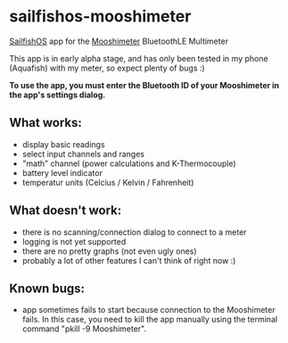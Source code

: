 # sailfishos-mooshimeter
[SailfishOS](https://sailfishos.org/) app for the [Mooshimeter](https://moosh.im/mooshimeter/) BluetoothLE Multimeter

This app is in early alpha stage, and has only been tested in my phone (Aquafish) with my meter, so expect plenty of bugs :)

**To use the app, you must enter the Bluetooth ID of your Mooshimeter in the app's settings dialog.**


## What works:
* display basic readings
* select input channels and ranges
* "math" channel (power calculations and K-Thermocouple)
* battery level indicator
* temperatur units (Celcius / Kelvin / Fahrenheit)

## What doesn't work:
* there is no scanning/connection dialog to connect to a meter
* logging is not yet supported
* there are no pretty graphs (not even ugly ones)
* probably a lot of other features I can't think of right now :)

## Known bugs:
* app sometimes fails to start because connection to the Mooshimeter fails. In this case, you need to kill the app manually using the terminal command "pkill -9 Mooshimeter".
